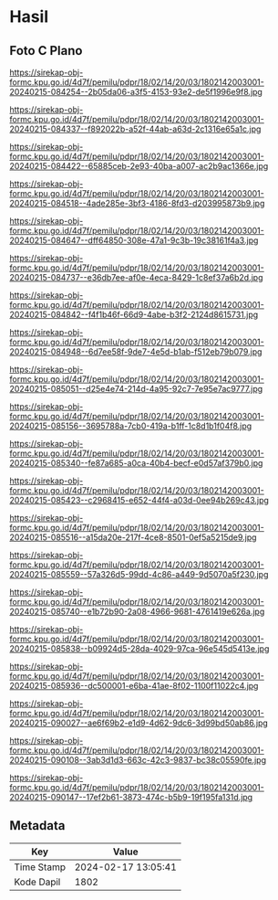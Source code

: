 # Hasil

## Foto C Plano

https://sirekap-obj-formc.kpu.go.id/4d7f/pemilu/pdpr/18/02/14/20/03/1802142003001-20240215-084254--2b05da06-a3f5-4153-93e2-de5f1996e9f8.jpg

https://sirekap-obj-formc.kpu.go.id/4d7f/pemilu/pdpr/18/02/14/20/03/1802142003001-20240215-084337--f892022b-a52f-44ab-a63d-2c1316e65a1c.jpg

https://sirekap-obj-formc.kpu.go.id/4d7f/pemilu/pdpr/18/02/14/20/03/1802142003001-20240215-084422--65885ceb-2e93-40ba-a007-ac2b9ac1366e.jpg

https://sirekap-obj-formc.kpu.go.id/4d7f/pemilu/pdpr/18/02/14/20/03/1802142003001-20240215-084518--4ade285e-3bf3-4186-8fd3-d203995873b9.jpg

https://sirekap-obj-formc.kpu.go.id/4d7f/pemilu/pdpr/18/02/14/20/03/1802142003001-20240215-084647--dff64850-308e-47a1-9c3b-19c38161f4a3.jpg

https://sirekap-obj-formc.kpu.go.id/4d7f/pemilu/pdpr/18/02/14/20/03/1802142003001-20240215-084737--e36db7ee-af0e-4eca-8429-1c8ef37a6b2d.jpg

https://sirekap-obj-formc.kpu.go.id/4d7f/pemilu/pdpr/18/02/14/20/03/1802142003001-20240215-084842--f4f1b46f-66d9-4abe-b3f2-2124d8615731.jpg

https://sirekap-obj-formc.kpu.go.id/4d7f/pemilu/pdpr/18/02/14/20/03/1802142003001-20240215-084948--6d7ee58f-9de7-4e5d-b1ab-f512eb79b079.jpg

https://sirekap-obj-formc.kpu.go.id/4d7f/pemilu/pdpr/18/02/14/20/03/1802142003001-20240215-085051--d25e4e74-214d-4a95-92c7-7e95e7ac9777.jpg

https://sirekap-obj-formc.kpu.go.id/4d7f/pemilu/pdpr/18/02/14/20/03/1802142003001-20240215-085156--3695788a-7cb0-419a-b1ff-1c8d1b1f04f8.jpg

https://sirekap-obj-formc.kpu.go.id/4d7f/pemilu/pdpr/18/02/14/20/03/1802142003001-20240215-085340--fe87a685-a0ca-40b4-becf-e0d57af379b0.jpg

https://sirekap-obj-formc.kpu.go.id/4d7f/pemilu/pdpr/18/02/14/20/03/1802142003001-20240215-085423--c2968415-e652-44f4-a03d-0ee94b269c43.jpg

https://sirekap-obj-formc.kpu.go.id/4d7f/pemilu/pdpr/18/02/14/20/03/1802142003001-20240215-085516--a15da20e-217f-4ce8-8501-0ef5a5215de9.jpg

https://sirekap-obj-formc.kpu.go.id/4d7f/pemilu/pdpr/18/02/14/20/03/1802142003001-20240215-085559--57a326d5-99dd-4c86-a449-9d5070a5f230.jpg

https://sirekap-obj-formc.kpu.go.id/4d7f/pemilu/pdpr/18/02/14/20/03/1802142003001-20240215-085740--e1b72b90-2a08-4966-9681-4761419e626a.jpg

https://sirekap-obj-formc.kpu.go.id/4d7f/pemilu/pdpr/18/02/14/20/03/1802142003001-20240215-085838--b09924d5-28da-4029-97ca-96e545d5413e.jpg

https://sirekap-obj-formc.kpu.go.id/4d7f/pemilu/pdpr/18/02/14/20/03/1802142003001-20240215-085936--dc500001-e6ba-41ae-8f02-1100f11022c4.jpg

https://sirekap-obj-formc.kpu.go.id/4d7f/pemilu/pdpr/18/02/14/20/03/1802142003001-20240215-090027--ae6f69b2-e1d9-4d62-9dc6-3d99bd50ab86.jpg

https://sirekap-obj-formc.kpu.go.id/4d7f/pemilu/pdpr/18/02/14/20/03/1802142003001-20240215-090108--3ab3d1d3-663c-42c3-9837-bc38c05590fe.jpg

https://sirekap-obj-formc.kpu.go.id/4d7f/pemilu/pdpr/18/02/14/20/03/1802142003001-20240215-090147--17ef2b61-3873-474c-b5b9-19f195fa131d.jpg


## Metadata

| Key        | Value               |
| ---------- | ------------------- |
| Time Stamp | 2024-02-17 13:05:41 |
| Kode Dapil | 1802                |



